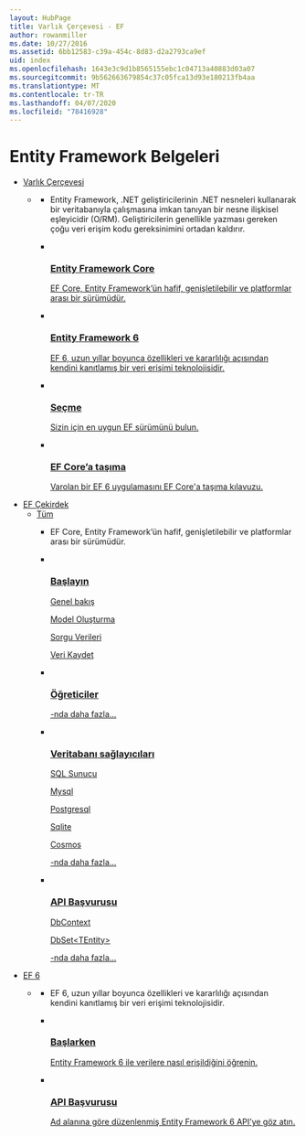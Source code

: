 ```yaml
---
layout: HubPage
title: Varlık Çerçevesi - EF
author: rowanmiller
ms.date: 10/27/2016
ms.assetid: 6bb12583-c39a-454c-8d83-d2a2793ca9ef
uid: index
ms.openlocfilehash: 1643e3c9d1b8565155ebc1c04713a40883d03a07
ms.sourcegitcommit: 9b562663679854c37c05fca13d93e180213fb4aa
ms.translationtype: MT
ms.contentlocale: tr-TR
ms.lasthandoff: 04/07/2020
ms.locfileid: "78416928"
---
```

<div id="main" class="v2">
    <div class="container">
        <h1>Entity Framework Belgeleri</h1>
        <ul class="pivots">
            <li>
                <a href="#entityfmwk">Varlık Çerçevesi</a>
                <ul id="entityfmwk">
                    <li>
                        <a href="#entityfmwk1"></a>
                        <ul id="entityfmwk1" class="cardsC">
                            <li>
                                <div class="container intro">
                                    <p>Entity Framework, .NET geliştiricilerinin .NET nesneleri kullanarak bir veritabanıyla çalışmasına imkan tanıyan bir nesne ilişkisel eşleyicidir (O/RM). Geliştiricilerin genellikle yazması gereken çoğu veri erişim kodu gereksinimini ortadan kaldırır.</p>
                                </div>
                            </li>
                            <li>
                                <a href="/ef/core/">
                                    <div class="cardSize">
                                        <div class="cardPadding">
                                            <div class="card">
                                                <div class="cardImageOuter">
                                                    <div class="cardImage bgdAccent1">
                                                        <img data-scaleimage="/media/hubs/entityframework/EntityFramework-Core.svg" src="/media/hubs/entityframework/EntityFramework-Core.svg" alt="" />
                                                    </div>
                                                </div>
                                                <div class="cardText">
                                                    <h3>Entity Framework Core</h3>
                                                    <p>EF Core, Entity Framework’ün hafif, genişletilebilir ve platformlar arası bir sürümüdür.</p>
                                                </div>
                                            </div>
                                        </div>
                                    </div>
                                </a>
                            </li>
                            <li>
                                <a href="/ef/ef6/">
                                    <div class="cardSize">
                                        <div class="cardPadding">
                                            <div class="card">
                                                <div class="cardImageOuter">
                                                    <div class="cardImage bgdAccent1">
                                                        <img data-scaleimage="/media/hubs/entityframework/EntityFramework-6.x.svg" src="/media/hubs/entityframework/EntityFramework-6.x.svg" alt="" />
                                                    </div>
                                                </div>
                                                <div class="cardText">
                                                    <h3>Entity Framework 6</h3>
                                                    <p>EF 6, uzun yıllar boyunca özellikleri ve kararlılığı açısından kendini kanıtlamış bir veri erişimi teknolojisidir.</p>
                                                </div>
                                            </div>
                                        </div>
                                    </div>
                                </a>
                            </li>
                            <li>
                                <a href="/ef/efcore-and-ef6/choosing">
                                    <div class="cardSize">
                                        <div class="cardPadding">
                                            <div class="card">
                                                <div class="cardImageOuter">
                                                    <div class="cardImage bgdAccent1">
                                                        <img data-scaleimage="/media/hubs/entityframework/EntityFramework-Choosing.svg" src="/media/hubs/entityframework/EntityFramework-Choosing.svg" alt="" />
                                                    </div>
                                                </div>
                                                <div class="cardText">
                                                    <h3>Seçme</h3>
                                                    <p>Sizin için en uygun EF sürümünü bulun.</p>
                                                </div>
                                            </div>
                                        </div>
                                    </div>
                                </a>
                            </li>
                            <li>
                                <a href="/ef/efcore-and-ef6/porting/index">
                                    <div class="cardSize">
                                        <div class="cardPadding">
                                            <div class="card">
                                                <div class="cardImageOuter">
                                                    <div class="cardImage bgdAccent1">
                                                        <img data-scaleimage="/media/hubs/entityframework/EntityFramework-Port.svg" src="/media/hubs/entityframework/EntityFramework-Port.svg" alt="" />
                                                    </div>
                                                </div>
                                                <div class="cardText">
                                                    <h3>EF Core’a taşıma</h3>
                                                    <p>Varolan bir EF 6 uygulamasını EF Core'a taşıma kılavuzu.</p>
                                                </div>
                                            </div>
                                        </div>
                                    </div>
                                </a>
                            </li>
                        </ul>
                    </li>
                </ul>
            </li>
            <li>
                <a href="#efcore">EF Çekirdek</a>
                <ul id="efcore">
                    <li>
                        <a href="#efcore-all">Tüm</a>
                        <ul id="efcore-all" class="cardsF">
                            <li>
                                <div class="container intro">
                                    <p>EF Core, Entity Framework’ün hafif, genişletilebilir ve platformlar arası bir sürümüdür.</p>
                                </div>
                            </li>
                            <li>
                                <div class="cardSize">
                                    <div class="cardPadding">
                                        <div class="card">
                                            <div class="cardImageOuter">
                                                <div class="cardImage">
                                                    <img src="/media/common/i_get-started.svg" alt="" />
                                                </div>
                                            </div>
                                            <div class="cardText">
                                                <h3>
                                                    <a href="/ef/core/">Başlayın</a>
                                                </h3>
                                                <p>
                                                    <a href="/ef/core/">Genel bakış</a>
                                                </p>
                                                <p>
                                                    <a href="/ef/core/modeling/">Model Oluşturma</a>
                                                </p>
                                                <p>
                                                    <a href="/ef/core/querying/">Sorgu Verileri</a>
                                                </p>
                                                <p>
                                                    <a href="/ef/core/saving/">Veri Kaydet</a>
                                                </p>
                                            </div>
                                        </div>
                                    </div>
                                </div>
                            </li>
                            <li>
                                <div class="cardSize">
                                    <div class="cardPadding">
                                        <div class="card">
                                            <div class="cardImageOuter">
                                                <div class="cardImage">
                                                    <img src="/media/common/i_learn-about.svg" alt="" />
                                                </div>
                                            </div>
                                            <div class="cardText">
                                                <h3>
                                                    <a href="/ef/core/get-started/">Öğreticiler</a>
                                                </h3>
                                                <p>
                                                    <a href="/ef/core/get-started/">-nda daha fazla...</a>
                                                </p>
                                            </div>
                                        </div>
                                    </div>
                                </div>
                            </li>
                            <li>
                                <div class="cardSize">
                                    <div class="cardPadding">
                                        <div class="card">
                                            <div class="cardImageOuter">
                                                <div class="cardImage">
                                                    <img src="/media/common/i_generic-database.svg" alt="" />
                                                </div>
                                            </div>
                                            <div class="cardText">
                                                <h3>
                                                    <a href="/ef/core/providers/">Veritabanı sağlayıcıları</a>
                                                </h3>
                                                <p>
                                                    <a href="/ef/core/providers/sql-server/">SQL Sunucu</a>
                                                </p>
                                                <p>
                                                    <a href="/ef/core/providers/mysql/">Mysql</a>
                                                </p>
                                                <p>
                                                    <a href="/ef/core/providers/npgsql/">Postgresql</a>
                                                </p>
                                                <p>
                                                    <a href="/ef/core/providers/sqlite/">Sqlite</a>
                                                </p>
                                                <p>
                                                    <a href="/ef/core/providers/cosmos/">Cosmos</a>
                                                </p>
                                                <p>
                                                    <a href="/ef/core/providers/">-nda daha fazla...</a>
                                                </p>
                                            </div>
                                        </div>
                                    </div>
                                </div>
                            </li>
                            <li>
                                <div class="cardSize">
                                    <div class="cardPadding">
                                        <div class="card">
                                            <div class="cardImageOuter">
                                                <div class="cardImage">
                                                    <img src="/media/common/i_api-reference.svg" alt="" />
                                                </div>
                                            </div>
                                            <div class="cardText">
                                                <h3>
                                                    <a href="https://docs.microsoft.com/dotnet/api/?view=efcore-2.1">API Başvurusu</a>
                                                </h3>
                                                <p>
                                                    <a href="https://docs.microsoft.com/dotnet/api/microsoft.entityframeworkcore.dbcontext">DbContext</a>
                                                </p>
                                                <p>
                                                    <a href="https://docs.microsoft.com/dotnet/api/microsoft.entityframeworkcore.dbset-1">DbSet&lt;TEntity&gt;</a>
                                                </p>
                                                <p>
                                                    <a href="https://docs.microsoft.com/dotnet/api/?view=efcore-2.1">-nda daha fazla...</a>
                                                </p>
                                            </div>
                                        </div>
                                    </div>
                                </div>
                            </li>
                        </ul>
                    </li>
                </ul>
            </li>
            <li>
                <a href="#ef6x">EF 6</a>
                <ul id="ef6x">
                    <li>
                        <a href="#ef6x1"></a>
                        <ul id="ef6x1" class="cardsC">
                            <li>
                                <div class="container intro">
                                    <p>EF 6, uzun yıllar boyunca özellikleri ve kararlılığı açısından kendini kanıtlamış bir veri erişimi teknolojisidir.</p>
                                </div>
                            </li>
                            <li>
                                <a href="/ef/ef6/get-started">
                                    <div class="cardSize">
                                        <div class="cardPadding">
                                            <div class="card">
                                                <div class="cardImageOuter">
                                                    <div class="cardImage bgdAccent1">
                                                        <img data-scaleimage="/media/hubs/entityframework/EF_6.x-Get-Started.svg" src="/media/hubs/entityframework/EF_6.x-Get-Started.svg" alt="" />
                                                    </div>
                                                </div>
                                                <div class="cardText">
                                                    <h3>Başlarken</h3>
                                                    <p>Entity Framework 6 ile verilere nasıl erişildiğini öğrenin.</p>
                                                </div>
                                            </div>
                                        </div>
                                    </div>
                                </a>
                            </li>
                            <li>
                                <a href="https://docs.microsoft.com/dotnet/api/?view=entity-framework-6.2.0">
                                    <div class="cardSize">
                                        <div class="cardPadding">
                                            <div class="card">
                                                <div class="cardImageOuter">
                                                    <div class="cardImage bgdAccent1">
                                                        <img data-scaleimage="/media/hubs/entityframework/EF_6.x-Reference.svg" src="/media/hubs/entityframework/EF_6.x-Reference.svg" alt="" />
                                                    </div>
                                                </div>
                                                <div class="cardText">
                                                    <h3>API Başvurusu</h3>
                                                    <p>Ad alanına göre düzenlenmiş Entity Framework 6 API’ye göz atın.</p>
                                                </div>
                                            </div>
                                        </div>
                                    </div>
                                </a>
                            </li>
                        </ul>
                    </li>
                </ul>
            </li>
        </ul>
    </div>
</div>
